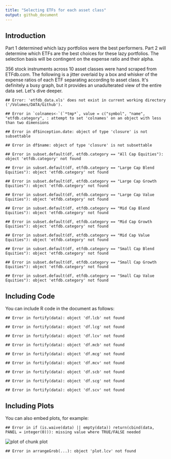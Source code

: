 ```yaml
---
title: "Selecting ETFs for each asset class"
output: github_document
---
```




## Introduction
Part 1 determined which lazy portfolios were the best performers.  Part 2 will determine which ETFs are the best choices for these lazy portfolios.  The selection basis will be contingent on the expense ratio and their alpha.    

356 stock instruments across 10 asset classes were hand scraped from ETFdb.com.  The following is a jitter overlaid by a box and whisker of the expense ratios of each ETF separating according to asset class.  It's definitely a busy graph, but it provides an unadulterated view of the entire data set.  Let's dive deeper.  



```
## Error: 'etfdb_data.xls' does not exist in current working directory ('/Volumes/DATA/Github').
```

```
## Error in `colnames<-`(`*tmp*`, value = c("symbol", "name", "etfdb.category", : attempt to set 'colnames' on an object with less than two dimensions
```

```
## Error in df$inception.date: object of type 'closure' is not subsettable
```

```
## Error in df$name: object of type 'closure' is not subsettable
```

```
## Error in subset.default(df, etfdb.category == "All Cap Equities"): object 'etfdb.category' not found
```

```
## Error in subset.default(df, etfdb.category == "Large Cap Blend Equities"): object 'etfdb.category' not found
```

```
## Error in subset.default(df, etfdb.category == "Large Cap Growth Equities"): object 'etfdb.category' not found
```

```
## Error in subset.default(df, etfdb.category == "Large Cap Value Equities"): object 'etfdb.category' not found
```

```
## Error in subset.default(df, etfdb.category == "Mid Cap Blend Equities"): object 'etfdb.category' not found
```

```
## Error in subset.default(df, etfdb.category == "Mid Cap Growth Equities"): object 'etfdb.category' not found
```

```
## Error in subset.default(df, etfdb.category == "Mid Cap Value Equities"): object 'etfdb.category' not found
```

```
## Error in subset.default(df, etfdb.category == "Small Cap Blend Equities"): object 'etfdb.category' not found
```

```
## Error in subset.default(df, etfdb.category == "Small Cap Growth Equities"): object 'etfdb.category' not found
```

```
## Error in subset.default(df, etfdb.category == "Small Cap Value Equities"): object 'etfdb.category' not found
```


## Including Code

You can include R code in the document as follows:


```
## Error in fortify(data): object 'df.lcb' not found
```

```
## Error in fortify(data): object 'df.lcg' not found
```

```
## Error in fortify(data): object 'df.lcv' not found
```

```
## Error in fortify(data): object 'df.mcb' not found
```

```
## Error in fortify(data): object 'df.mcg' not found
```

```
## Error in fortify(data): object 'df.mcv' not found
```

```
## Error in fortify(data): object 'df.scb' not found
```

```
## Error in fortify(data): object 'df.scg' not found
```

```
## Error in fortify(data): object 'df.scv' not found
```

## Including Plots

You can also embed plots, for example:


```
## Error in if (is.waive(data) || empty(data)) return(cbind(data, PANEL = integer(0))): missing value where TRUE/FALSE needed
```

![plot of chunk plot](/figure/./etf_selection/plot-1.png)

```
## Error in arrangeGrob(...): object 'plot.lcv' not found
```
